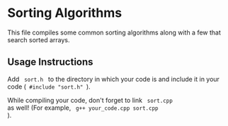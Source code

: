 # Sorting Algorithms

This file compiles some common sorting algorithms along with a few that search sorted arrays.

## Usage Instructions
Add <code> sort.h </code> to the directory in which your code is and include it in your code (<code> #include "sort.h" </code>).

While compiling your code, don't forget to link <code> sort.cpp </code> as well! (For example, <code> g++ your_code.cpp sort.cpp </code>).
